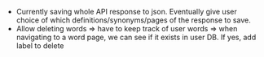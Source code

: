 - Currently saving whole API response to json. Eventually give user choice of which definitions/synonyms/pages of the response to save.
- Allow deleting words => have to keep track of user words => when navigating to a word page, we can see if it exists in user DB. If yes, add label to delete
